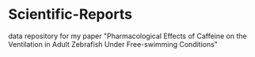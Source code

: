 # Scientific-Reports
data repository for my paper "Pharmacological Effects of Caffeine on the Ventilation in Adult Zebrafish Under Free-swimming Conditions"
